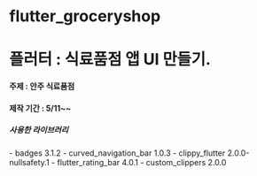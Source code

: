 # flutter_groceryshop

<h1>플러터 : 식료품점 앱 UI 만들기. </h1>

<h4>주제 : 안주 식료품점</h4>
<h4> 제작 기간 : 5/11~~</h4>

<h5>사용한 라이브러리</h5>
   - badges 3.1.2
   - curved_navigation_bar 1.0.3
   - clippy_flutter 2.0.0-nullsafety.1
   - flutter_rating_bar 4.0.1
   - custom_clippers 2.0.0
